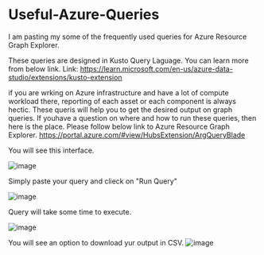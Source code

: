 # Useful-Azure-Queries
I am pasting my some of the frequently used queries for Azure Resource Graph Explorer.

These queries are designed in Kusto Query Laguage. You can learn more from below link.
Link: https://learn.microsoft.com/en-us/azure-data-studio/extensions/kusto-extension

if you are wrking on Azure infrastructure and have a lot of compute workload there, reporting of each asset or each component is always hectic. These queris will help you to get the desired output on graph queries.
If youhave a question on where and how to run these queries, then here is the place. Please follow below link to Azure Resource Graph Explorer.
https://portal.azure.com/#view/HubsExtension/ArgQueryBlade

You will see this interface.

![image](https://github.com/protonic/Useful-Azure-Queries/assets/6954075/692d1d56-2ed2-4b28-bb81-8dcbc18150a6)

Simply paste your query and clieck on "Run Query"

![image](https://github.com/protonic/Useful-Azure-Queries/assets/6954075/2f01d6bc-05e4-45f4-85de-ea326bebf1bd)


Query will take some time to execute.

![image](https://github.com/protonic/Useful-Azure-Queries/assets/6954075/ef2b1897-489a-4047-aa35-198c8bb29c12)

You will see an option to download yur output in CSV.
![image](https://github.com/protonic/Useful-Azure-Queries/assets/6954075/f338c0bf-6013-43af-a959-13a3cde72a59)




